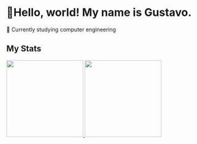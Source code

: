 <h1>👋Hello, world! My name is Gustavo.</h1>

📖 Currently studying computer engineering

<h2>My Stats</h2>
<div>
  <a href= "https://beacons.ai/Gustalex">
  <img height="200em" src="https://github-readme-stats.vercel.app/api?username=Gustalex&show_icons=true&theme=highcontrast"/>
  <img height="200em" src="https://github-readme-stats.vercel.app/api/top-langs/?username=Gustalex&theme=highcontrast"/>
</div>
